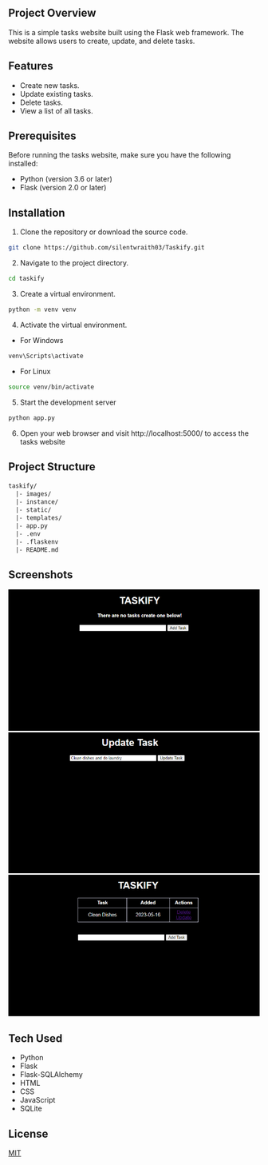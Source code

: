 ## Project Overview
This is a simple tasks website built using the Flask web framework. The website allows users to create, update, and delete tasks. 

## Features
* Create new tasks.
* Update existing tasks.
* Delete tasks.
* View a list of all tasks.

## Prerequisites
Before running the tasks website, make sure you have the following installed:

* Python (version 3.6 or later)
* Flask (version 2.0 or later)

## Installation
1. Clone the repository or download the source code.
```bash
git clone https://github.com/silentwraith03/Taskify.git
```
2. Navigate to the project directory.
```bash
cd taskify
```
3. Create a virtual environment.
```bash
python -m venv venv
```
4. Activate the virtual environment.
* For Windows
```bash
venv\Scripts\activate
```
* For Linux
```bash
source venv/bin/activate
```
5. Start the development server
```bash
python app.py
```
6. Open your web browser and visit http://localhost:5000/ to access the tasks website

## Project Structure
```arduino
taskify/
  |- images/
  |- instance/
  |- static/
  |- templates/
  |- app.py
  |- .env
  |- .flaskenv
  |- README.md
```

## Screenshots
<img src='images/sc1.png'>
<img src='images/sc2.png'>
<img src='images/sc3.png'>

## Tech Used
* Python
* Flask
* Flask-SQLAlchemy
* HTML
* CSS
* JavaScript
* SQLite

## License
[MIT](LICENSE)
